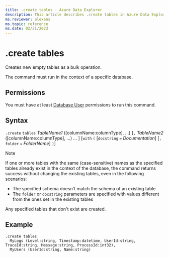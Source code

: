 ```yaml
---
title: .create tables - Azure Data Explorer
description: This article describes .create tables in Azure Data Explorer.
ms.reviewer: alexans
ms.topic: reference
ms.date: 02/21/2023
---
```

# .create tables

Creates new empty tables as a bulk operation.

The command must run in the context of a specific database.

## Permissions

You must have at least [Database User](access-control/role-based-access-control.md) permissions to run this command.

## Syntax

`.create` `tables` *TableName1* ([columnName:columnType], ...) [`,` *TableName2* ([columnName:columnType], ...) ... ] [`with` `(` [`docstring` `=` *Documentation*] [`,` `folder` `=` *FolderName*] `)`]

> [!NOTE]
> If one or more tables with the same (case-sensitive) names as the specified tables already exist in the context of the database, the command returns success without changing the existing tables, even in the following scenarios:
>
> - The specified schema doesn't match the schema of an existing table
> - The `folder` or `docstring` parameters are specified with values different from the ones set in the existing tables
>
> Any specified tables that don't exist are created.

## Example

```kusto
.create tables 
  MyLogs (Level:string, Timestamp:datetime, UserId:string, TraceId:string, Message:string, ProcessId:int32),
  MyUsers (UserId:string, Name:string)
```
